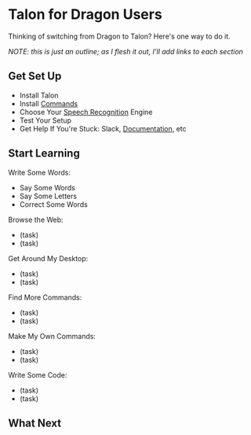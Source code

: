 # Talon for Dragon Users

Thinking of switching from Dragon to Talon?  Here's one way to do it.

*NOTE: this is just an outline; as I flesh it out, I'll add links to each section*

## Get Set Up
- Install Talon
- Install [Commands](install/install-commands.md)
- Choose Your [Speech Recognition](install/install-speech.md) Engine
- Test Your Setup
- Get Help If You're Stuck: Slack, [Documentation](help/links.md), etc

## Start Learning


Write Some Words:
- Say Some Words
- Say Some Letters
- Correct Some Words


Browse the Web:

- (task)
- (task)

Get Around My Desktop:

- (task)
- (task)

Find More Commands:

- (task)
- (task)

Make My Own Commands:

- (task)
- (task)

Write Some Code:

- (task)
- (task)

## What Next


